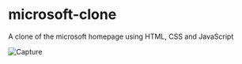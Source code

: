 # microsoft-clone
A clone of the microsoft homepage using HTML, CSS and JavaScript

![Capture](https://user-images.githubusercontent.com/79151294/166176696-92aa8956-8344-49c7-8a68-02ae7e24c443.JPG)

